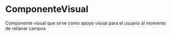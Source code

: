 # ComponenteVisual
Componente visual que sirve como apoyo visual para el usuario al momento de rellanar campos
